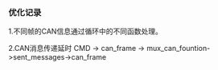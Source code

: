 ### 优化记录

1.不同帧的CAN信息通过循环中的不同函数处理。

2.CAN消息传递延时
CMD -> can_frame -> mux_can_fountion->sent_messages->can_frame